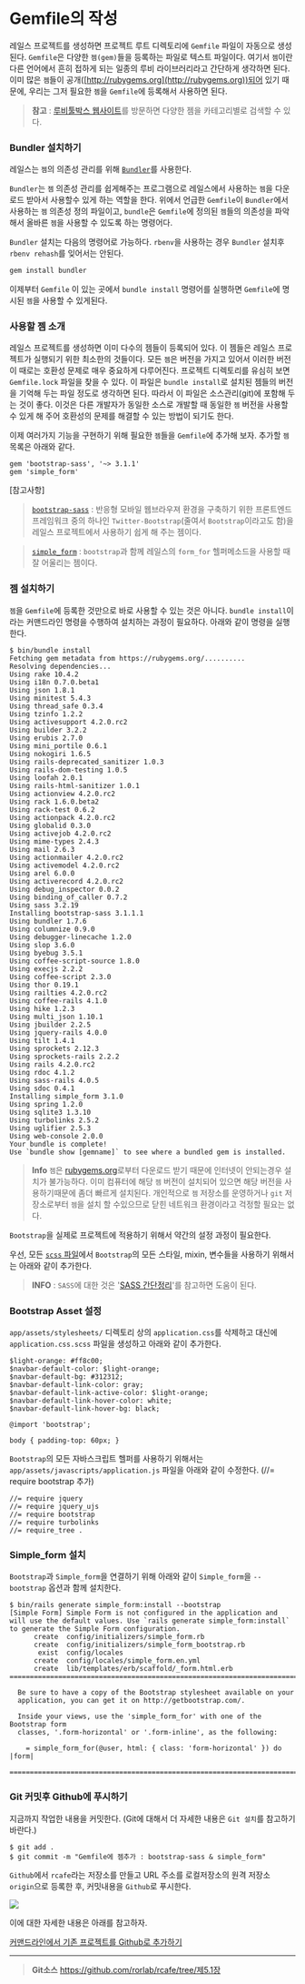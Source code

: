 # Gemfile의 작성

레일스 프로젝트를 생성하면 프로젝트 루트 디렉토리에 `Gemfile` 파일이 자동으로 생성된다. `Gemfile`은 다양한 `젬(gem)`들을 등록하는 파일로 텍스트 파일이다. 여기서 `젬`이란 다른 언어에서 흔히 접하게 되는 일종의 루비 라이브러리라고 간단하게 생각하면 된다. 이미 많은 `젬`들이 공개([http://rubygems.org](http://rubygems.org))되어 있기 때문에, 우리는 그저 필요한 `젬`을 `Gemfile`에 등록해서 사용하면 된다.

> **참고** : [루비툴박스 웹사이트](https://www.ruby-toolbox.com/)를 방문하면 다양한 젬을 카테고리별로 검색할 수 있다.  

### Bundler 설치하기

레일스는 `젬`의 의존성 관리를 위해 [`Bundler`](http://bundler.io/)를 사용한다.

`Bundler`는  `젬` 의존성 관리를 쉽게해주는 프로그램으로 레일스에서 사용하는 `젬`을 다운로드 받아서 사용할수 있게 하는 역할을 한다. 위에서 언급한 `Gemfile`이 `Bundler`에서 사용하는 `젬` 의존성 정의 파일이고, `bundle`은 `Gemfile`에 정의된 `젬`들의 의존성을 파악해서 올바른 `젬`을 사용할 수 있도록 하는 명령어다.

`Bundler` 설치는 다음의 명령어로 가능하다. `rbenv`을 사용하는 경우 `Bundler` 설치후 `rbenv rehash`를 잊어서는 안된다.

```sh
gem install bundler
```

이제부터 `Gemfile` 이 있는 곳에서 `bundle install` 명령어를 실행하면 `Gemfile`에 명시된 `젬`을 사용할 수 있게된다.

### 사용할 젬 소개

레일스 프로젝트를 생성하면 이미 다수의 젬들이 등록되어 있다. 이 젬들은 레일스 프로젝트가 실행되기 위한 최소한의 것들이다. 모든 `젬`은 버전을 가지고 있어서 이러한 버전이 때로는 호환성 문제로 매우 중요하게 다루어진다. 프로젝트 디렉토리를 유심히 보면 `Gemfile.lock` 파일을 찾을 수 있다. 이 파일은 `bundle install`로 설치된 젬들의 버전을 기억해 두는 파일 정도로 생각하면 된다. 따라서 이 파일은 소스관리(git)에 포함해 두는 것이 좋다. 이것은 다른 개발자가 동일한 소스로 개발할 때 동일한 `젬` 버전을 사용할 수 있게 해 주어 호환성의 문제를 해결할 수 있는 방법이 되기도 한다.

이제 여러가지 기능을 구현하기 위해 필요한 `젬`들을 `Gemfile`에 추가해 보자. 추가할 `젬` 목록은 아래와 같다.

```
gem 'bootstrap-sass', '~> 3.1.1'
gem 'simple_form'
```

[참고사항]
>[`bootstrap-sass`](https://github.com/twbs/bootstrap-sass) : 반응형 모바일 웹브라우져 환경을 구축하기 위한 프론트엔드 프레임워크 중의 하나인 `Twitter-Bootstrap`(줄여서 `Bootstrap`이라고도 함)을 레일스 프로젝트에서 사용하기 쉽게 해 주는 젬이다.

>[`simple_form`](https://github.com/plataformatec/simple_form) : `bootstrap`과 함께 레일스의 `form_for` 헬퍼메소드을 사용할 때 잘 어울리는 젬이다.


### 젬 설치하기

`젬`을 `Gemfile`에 등록한 것만으로 바로 사용할 수 있는 것은 아니다. `bundle install`이라는 커맨드라인 명령을 수행하여 설치하는 과정이 필요하다. 아래와 같이 명령을 실행한다.

```
$ bin/bundle install
Fetching gem metadata from https://rubygems.org/..........
Resolving dependencies...
Using rake 10.4.2
Using i18n 0.7.0.beta1
Using json 1.8.1
Using minitest 5.4.3
Using thread_safe 0.3.4
Using tzinfo 1.2.2
Using activesupport 4.2.0.rc2
Using builder 3.2.2
Using erubis 2.7.0
Using mini_portile 0.6.1
Using nokogiri 1.6.5
Using rails-deprecated_sanitizer 1.0.3
Using rails-dom-testing 1.0.5
Using loofah 2.0.1
Using rails-html-sanitizer 1.0.1
Using actionview 4.2.0.rc2
Using rack 1.6.0.beta2
Using rack-test 0.6.2
Using actionpack 4.2.0.rc2
Using globalid 0.3.0
Using activejob 4.2.0.rc2
Using mime-types 2.4.3
Using mail 2.6.3
Using actionmailer 4.2.0.rc2
Using activemodel 4.2.0.rc2
Using arel 6.0.0
Using activerecord 4.2.0.rc2
Using debug_inspector 0.0.2
Using binding_of_caller 0.7.2
Using sass 3.2.19
Installing bootstrap-sass 3.1.1.1
Using bundler 1.7.6
Using columnize 0.9.0
Using debugger-linecache 1.2.0
Using slop 3.6.0
Using byebug 3.5.1
Using coffee-script-source 1.8.0
Using execjs 2.2.2
Using coffee-script 2.3.0
Using thor 0.19.1
Using railties 4.2.0.rc2
Using coffee-rails 4.1.0
Using hike 1.2.3
Using multi_json 1.10.1
Using jbuilder 2.2.5
Using jquery-rails 4.0.0
Using tilt 1.4.1
Using sprockets 2.12.3
Using sprockets-rails 2.2.2
Using rails 4.2.0.rc2
Using rdoc 4.1.2
Using sass-rails 4.0.5
Using sdoc 0.4.1
Installing simple_form 3.1.0
Using spring 1.2.0
Using sqlite3 1.3.10
Using turbolinks 2.5.2
Using uglifier 2.5.3
Using web-console 2.0.0
Your bundle is complete!
Use `bundle show [gemname]` to see where a bundled gem is installed.
```

> **Info** `젬`은 [rubygems.org](http://rubygems.org/)로부터 다운로드 받기 때문에 인터넷이 안되는경우 설치가 불가능하다. 이미 컴퓨터에 해당 `젬` 버전이 설치되어 있으면 해당 버전을 사용하기때문에 좀더 빠르게 설치된다. 개인적으로 `젬` 저장소를 운영하거나 `git` 저장소로부터 `젬`을 설치 할 수있으므로 닫힌 네트워크 환경이라고 걱정할 필요는 없다.

`Bootstrap`을 실제로 프로젝트에 적용하기 위해서 약간의 설정 과정이 필요한다.

우선, 모든 [`scss` 파일](http://stackoverflow.com/a/5654471/1217633)에서 `Bootstrap`의 모든 스타일, mixin, 변수들을 사용하기 위해서는 아래와 같이 추가한다.

> **INFO** : `SASS`에 대한 것은 '[SASS 간단정리](http://soooprmx.com/wp/archives/5059)'를 참고하면 도움이 된다. 

### Bootstrap Asset 설정

`app/assets/stylesheets/` 디렉토리 상의 `application.css`를 삭제하고 대신에 `application.css.scss` 파일을 생성하고 아래와 같이 추가한다.

```
$light-orange: #ff8c00;
$navbar-default-color: $light-orange;
$navbar-default-bg: #312312;
$navbar-default-link-color: gray;
$navbar-default-link-active-color: $light-orange;
$navbar-default-link-hover-color: white;
$navbar-default-link-hover-bg: black;

@import 'bootstrap';

body { padding-top: 60px; }
```

`Bootstrap`의 모든 자바스크립트 헬퍼를 사용하기 위해서는 `app/assets/javascripts/application.js` 파일을 아래와 같이 수정한다. (//= require bootstrap 추가)

```
//= require jquery
//= require jquery_ujs
//= require bootstrap
//= require turbolinks
//= require_tree .
```

### Simple_form 설치

`Bootstrap`과 `Simple_form`을 연결하기 위해 아래와 같이 `Simple_form`을 `--bootstrap` 옵션과 함께 설치한다.

```
$ bin/rails generate simple_form:install --bootstrap
[Simple Form] Simple Form is not configured in the application and will use the default values. Use `rails generate simple_form:install` to generate the Simple Form configuration.
      create  config/initializers/simple_form.rb
      create  config/initializers/simple_form_bootstrap.rb
       exist  config/locales
      create  config/locales/simple_form.en.yml
      create  lib/templates/erb/scaffold/_form.html.erb
===============================================================================

  Be sure to have a copy of the Bootstrap stylesheet available on your
  application, you can get it on http://getbootstrap.com/.

  Inside your views, use the 'simple_form_for' with one of the Bootstrap form
  classes, '.form-horizontal' or '.form-inline', as the following:

    = simple_form_for(@user, html: { class: 'form-horizontal' }) do |form|

===============================================================================
```

### Git 커밋후 Github에 푸시하기

지금까지 작업한 내용을 커밋한다. (Git에 대해서 더 자세한 내용은 `Git 설치`를 참고하기 바란다.)

```
$ git add .
$ git commit -m "Gemfile에 젬추가 : bootstrap-sass & simple_form"
```

`Github`에서 `rcafe`라는 저장소를 만들고 URL 주소를 로컬저장소의 원격 저장소 `origin`으로 등록한 후, 커밋내용을 `Github`로 푸시한다.

![](http://i1373.photobucket.com/albums/ag392/rorlab/Photobucket%20Desktop%20-%20RORLAB/rcafe/2014-05-07_10-52-32_zps9ac80427.png)

이에 대한 자세한 내용은 아래를 참고하자.

[커맨드라인에서 기존 프로젝트를 Github로 추가하기](https://help.github.com/articles/adding-an-existing-project-to-github-using-the-command-line)



---
> **Git소스** https://github.com/rorlab/rcafe/tree/제5.1장



